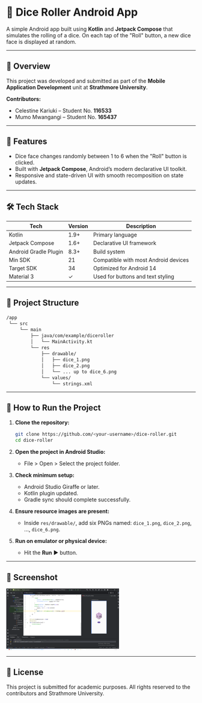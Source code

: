 
# 🎲 Dice Roller Android App

A simple Android app built using **Kotlin** and **Jetpack Compose** that simulates the rolling of a dice. On each tap of the "Roll" button, a new dice face is displayed at random.

---

## 📱 Overview

This project was developed and submitted as part of the **Mobile Application Development** unit at **Strathmore University**.

**Contributors:**
- Celestine Kariuki – Student No. **116533**
- Mumo Mwangangi – Student No. **165437**

---

## 🚀 Features

- Dice face changes randomly between 1 to 6 when the "Roll" button is clicked.
- Built with **Jetpack Compose**, Android’s modern declarative UI toolkit.
- Responsive and state-driven UI with smooth recomposition on state updates.

---

## 🛠️ Tech Stack

| Tech | Version | Description |
|------|---------|-------------|
| Kotlin | 1.9+ | Primary language |
| Jetpack Compose | 1.6+ | Declarative UI framework |
| Android Gradle Plugin | 8.3+ | Build system |
| Min SDK | 21 | Compatible with most Android devices |
| Target SDK | 34 | Optimized for Android 14 |
| Material 3 | ✓ | Used for buttons and text styling |

---

## 📁 Project Structure

```plaintext
/app
 └── src
     └── main
         ├── java/com/example/diceroller
         │   └── MainActivity.kt
         └── res
             ├── drawable/
             │   ├── dice_1.png
             │   ├── dice_2.png
             │   └── ... up to dice_6.png
             └── values/
                 └── strings.xml
````

---

## 🔧 How to Run the Project

1. **Clone the repository:**

   ```bash
   git clone https://github.com/<your-username>/dice-roller.git
   cd dice-roller
   ```

2. **Open the project in Android Studio:**

   * File > Open > Select the project folder.

3. **Check minimum setup:**

   * Android Studio Giraffe or later.
   * Kotlin plugin updated.
   * Gradle sync should complete successfully.

4. **Ensure resource images are present:**

   * Inside `res/drawable/`, add six PNGs named: `dice_1.png`, `dice_2.png`, ..., `dice_6.png`.

5. **Run on emulator or physical device:**

   * Hit the **Run** ▶️ button.

---

## 📸 Screenshot

<img src="Screenshot 2025-06-14 212104.png" width="300" alt="App Screenshot" />

---

## 🧾 License

This project is submitted for academic purposes. All rights reserved to the contributors and Strathmore University.

```

